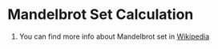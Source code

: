 # Mandelbrot Set Calculation

1. You can find more info about Mandelbrot set in <a href="https://en.wikipedia.org/wiki/Mandelbrot_set" target="_blank"
color="cyan">Wikipedia</a>
